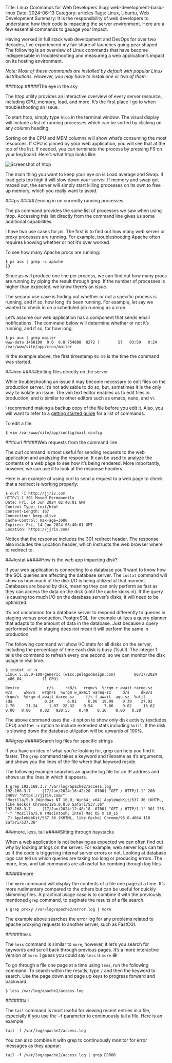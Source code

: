 Title: Linux Commands for Web Developers
Slug: web-development-basic-linux
Date: 2024-06-13
Category: articles
Tags: Linux, Ubuntu, Web Development
Summary: It is the responsibility of web developers to understand how their code is impacting the server environment. Here are a few essential commands to gauage your impact.
<!-- Status: draft -->

Having worked in full stack web development and DevOps for over two decades, I&rsquo;ve experienced my fair share of launches going pear shaped. The following is an overview of Linux commands that have become indispensable in troubleshooting and measuring a web application&rsquo;s impact on its hosting environment.

*Note: Most of these commands are installed by default with popular Linux distributions. However, you may have to install one or two of them.*

###htop
#####The eye in the sky

The htop utility provides an interactive overview of every server resource, including CPU, memory, load, and more.  It&rsquo;s the first place I go to when troubleshooting an issue.

To start htop, simply type `htop` in the terminal window. The visual display will include a list of running processes which can be sorted by clicking on any column heading. 

Sorting on the CPU and MEM columns will show what&rsquo;s consuming the most resources. If CPU is pinned by your web application, you will see that at the top of the list. If needed, you can terminate the process by pressing F9 on your keyboard. Here&rsquo;s what htop looks like:

![Screenshot of htop]({static}/images/htop.png)

The main thing you want to keep your eye on is Load average and Swap. If load gets too high it will slow down your server. If memory and swap get maxed out, the server will simply start killing processes on its own to free up memory, which you really want to avoid. 


###ps
#####Zeroing in on currently running processes

The ps command provides the same list of processes we saw when using htop. Accessing this list directly from the command line gives us some additional capabilities.

I have two use cases for ps. The first is to find out how many web server or proxy processes are running. For example, troubleshooting Apache often requires knowing whether or not it&rsquo;s over worked. 

To see how many Apache procs are running:
```
$ ps aux | grep -c apache
13
```
Since ps will produce one line per process, we can find out how many procs are running by piping the result through grep. If the number of processes is higher than expected, we know there&rsquo;s an issue.

The second use case is finding out whether or not a specific process is running, and if so, how long it&rsquo;s been running. For example, let say we wanted to check in on a scheduled job running as a cron. 

Let&rsquo;s assume our web application has a component that sends email notifications. The command below will determine whether or not it&rsquo;s running, and if so, for how long. 
```
$ ps aux | grep mailer
www-data 1468100  0.0  0.8 754888  8272 ?        Sl   03:59   0:24 /var/www/site/app/cron/mailer
```
In the example above, the first timestamp `03:59` is the time the command was started. 

###vim
#####Editing files directly on the server

While troubleshooting an issue it may become necessary to edit files on the production server. It&rsquo;s not advisable to do so, but, sometimes it is the only way to isolate an issue. The vim text editor enables us to edit files in production, and is similar to other editors such as emacs, nano, and vi. 

I recommend making a backup copy of the file before you edit it. Also, you will want to refer to a [getting started guide](https://opensource.com/article/19/3/getting-started-vim) for a list of commands.

To edit a file:
```
$ vim /var/www/site/app/config/mail.config
```



###curl
#####Web requests from the command line

The curl command is most useful for sending requests to the web application and analyzing the response. It can be used to analyze the contents of a web page to see how it&rsquo;s being rendered. More importantly, however, we can use it to look at the response headers.

Here is an example of using curl to send a request to a web page to check that a redirect is working properly:

```
$ curl -I http://jjriv.com
HTTP/1.1 301 Moved Permanently
Date: Fri, 14 Jun 2024 02:40:01 GMT
Content-Type: text/html
Content-Length: 167
Connection: keep-alive
Cache-Control: max-age=3600
Expires: Fri, 14 Jun 2024 03:40:01 GMT
Location: https://jjriv.com/
```

Notice that the response includes the 301 redirect header. The response also includes the Location header, which instructs the web browser where to redirect to.

###iostat
#####How is the web app impacting disk?

If your web application is connecting to a database you&rsquo;ll want to know how the SQL queries are affecting the database server. The `iostat` command will show us how much of the disk I/O is being utilized at that moment. Databases are bound by disk, meaning they can only perform as fast as they can access the data on the disk (until the cache kicks in). If the query is causing too much I/O on the database server&rsquo;s disks, it will need to be optimized. 

It&rsquo;s not uncommon for a database server to respond differently to queries in staging versus production. PostgreSQL, for example utilizes a query planner that adapts to the amount of data in the database. Just because a query performed well in staging does not mean it will perform the same in production.

The following command will show I/O stats for all disks on the server, including the percentage of time each disk is busy (%util). The integer 1 tells the command to refresh every one second, so we can monitor the disk usage in real time. 



```
$ iostat -d -x
Linux 5.15.0-100-generic (w1sc.pelagodesign.com)        06/17/2024      _x86_64_        (1 CPU)

Device            r/s     rkB/s   rrqm/s  %rrqm r_await rareq-sz     w/s     wkB/s   wrqm/s  %wrqm w_await wareq-sz     d/s     dkB/s   drqm/s  %drqm d_await dareq-sz     f/s f_await  aqu-sz  %util
sda              0.24      6.81     0.06  19.99    0.39    27.92    2.70     21.24     1.07  28.32    0.54     7.86    0.02     15.62     0.00   0.00    0.02   920.55    0.40    0.16    0.00   0.20
```

The above command uses the `-d` option to show only disk activity (excludes CPU) and the `-x` option to include extended stats including `%util`. If the disk is slowing down the database utlization will be upwards of 100%. 


###grep
#####Search log files for specific strings

If you have an idea of what you&rsquo;re looking for, grep can help you find it faster. The `grep` command takes a keyword and filename as it&rsquo;s arguments, and shows you the lines of the file where that keyword reside.

The following example searches an apache log file for an IP address and shows us the lines in which it appears.

```
$ grep 192.168.3.7 /var/log/apache2/access.log
192.168.3.7 - - [17/Jun/2024:16:42:20 -0700] "GET / HTTP/1.1" 200 34097 "https://jjriv.com/"
"Mozilla/5.0 (Windows NT 10.0; Win64; x64) AppleWebKit/537.36 (KHTML, like Gecko) Chrome/126.0.0.0 Safari/537.36"
192.168.3.7 - - [17/Jun/2024:12:48:18 -0700] "GET / HTTP/1.1" 301 256 "-" "Mozilla/5.0 (Macintosh; Intel Mac OS X 10_15
_7) AppleWebKit/537.36 (KHTML, like Gecko) Chrome/96.0.4664.110 Safari/537.36"
```

###more, less, tail
#####Sifting through haystacks

When a web application is not behaving as expected we can often find out why by looking at logs on the server. For example, web server logs can tell us if the code is triggering internal server errors or not. Looking at database logs can tell us which queries are taking too long or producing errors. The more, less, and tail commands are all useful for combing through log files. 

######more

The `more` command will display the contents of a file one page at a time. It&rsquo;s more rudimentary compared to the others but can be useful for quickly skimming files. A practical usage case is to combine it with the previously mentioned `grep` command, to paginate the results of a file search. 

```
$ grep proxy /var/log/apache2/error.log | more
```

The example above searches the error log for any problems related to apache proxying requests to another server, such as FastCGI. 


######less

The `less` command is similar to `more`, however, it let&rsquo;s you search for keywords and scroll back through previous pages. It&rsquo;s a more interactive version of `more`. I guess you could say `less` is `more` 😁

To go through a file one page at a time using `less`, run the following command. To search within the resutls, type `/` and then the keyword to search. Use the page down and page up keys to progress forward and backward. 

```
$ less /var/log/apache2/access.log
```

######tail

The `tail` command is most useful for viewing recent entries in a file, especially if you use the `-f` parameter to continuously tail a file. Here is an example:

```
tail -f /var/log/apache2/access.log
```

You can also combine it with grep to continuously monitor for error messages as they appear:

```
tail -f /var/log/apache2/access.log | grep ERROR
```

